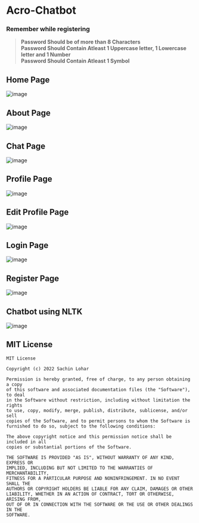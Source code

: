 # Acro-Chatbot

### __Remember while registering__<br>
> __Password Should be of more than 8 Characters__<br>
> __Password Should Contain Atleast 1 Uppercase letter, 1 Lowercase letter and 1 Number__<br>
> __Password Should Contain Atleast 1 Symbol__<br>

## Home Page
![image](https://user-images.githubusercontent.com/69034411/153741070-f8f5df07-424b-4378-9a49-859a91c75c59.png)

## About Page
![image](https://user-images.githubusercontent.com/69034411/153741076-a5f6860e-88db-4f30-bff1-3b3c6352d5a3.png)

## Chat Page
![image](https://user-images.githubusercontent.com/69034411/153741096-8034a7c2-76b3-4259-b505-df83d03236a2.png)

## Profile Page
![image](https://user-images.githubusercontent.com/69034411/153741108-9c8d8b3a-ff3f-4c40-9100-3728bbb559dd.png)

## Edit Profile Page
![image](https://user-images.githubusercontent.com/69034411/153741125-3f80c324-ba36-48d2-8d31-fcd65ef8e3ad.png)

## Login Page
![image](https://user-images.githubusercontent.com/69034411/153741137-9f4a6d9e-851b-46d6-8927-131995420c5f.png)

## Register Page
![image](https://user-images.githubusercontent.com/69034411/153741144-8304f6e2-ded8-45bb-a0b6-4c6ffddcb902.png)

## Chatbot using NLTK
![image](https://user-images.githubusercontent.com/69034411/153026669-0536ff48-d01e-4623-9d0a-50b196dbe655.png)

## MIT License
```
MIT License

Copyright (c) 2022 Sachin Lohar

Permission is hereby granted, free of charge, to any person obtaining a copy
of this software and associated documentation files (the "Software"), to deal
in the Software without restriction, including without limitation the rights
to use, copy, modify, merge, publish, distribute, sublicense, and/or sell
copies of the Software, and to permit persons to whom the Software is
furnished to do so, subject to the following conditions:

The above copyright notice and this permission notice shall be included in all
copies or substantial portions of the Software.

THE SOFTWARE IS PROVIDED "AS IS", WITHOUT WARRANTY OF ANY KIND, EXPRESS OR
IMPLIED, INCLUDING BUT NOT LIMITED TO THE WARRANTIES OF MERCHANTABILITY,
FITNESS FOR A PARTICULAR PURPOSE AND NONINFRINGEMENT. IN NO EVENT SHALL THE
AUTHORS OR COPYRIGHT HOLDERS BE LIABLE FOR ANY CLAIM, DAMAGES OR OTHER
LIABILITY, WHETHER IN AN ACTION OF CONTRACT, TORT OR OTHERWISE, ARISING FROM,
OUT OF OR IN CONNECTION WITH THE SOFTWARE OR THE USE OR OTHER DEALINGS IN THE
SOFTWARE.
```
